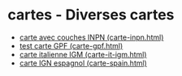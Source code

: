 # cartes - Diverses cartes

* [carte avec couches INPN (carte-inpn.html)](https://benoitdavidfr.github.io/cartes/carte-inpn.html)
* [test carte GPF (carte-gpf.html)](https://benoitdavidfr.github.io/cartes/carte-gpf.html)
* [carte italienne IGM (carte-it-igm.html)](https://benoitdavidfr.github.io/cartes/carte-it-igm.html)
* [carte IGN espagnol (carte-spain.html)](https://benoitdavidfr.github.io/cartes/carte-spain.html)
